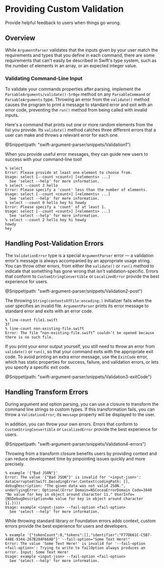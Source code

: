 # Providing Custom Validation

Provide helpful feedback to users when things go wrong.

## Overview

While `ArgumentParser` validates that the inputs given by your user match the requirements and types that you define in each command, there are some requirements that can't easily be described in Swift's type system, such as the number of elements in an array, or an expected integer value.

### Validating Command-Line Input

To validate your commands properties after parsing, implement the ``ParsableArguments/validate()-5r0ge`` method on any ``ParsableCommand`` or ``ParsableArguments`` type. Throwing an error from the `validate()` method causes the program to print a message to standard error and exit with an error code, preventing the `run()` method from being called with invalid inputs.

Here's a command that prints out one or more random elements from the list you provide. Its `validate()` method catches three different errors that a user can make and throws a relevant error for each one.

@Snippet(path: "swift-argument-parser/snippets/Validation1")

When you provide useful error messages, they can guide new users to success with your command-line tool!

```
% select
Error: Please provide at least one element to choose from.
Usage: select [--count <count>] [<elements> ...]
  See 'select --help' for more information.
% select --count 2 hello
Error: Please specify a 'count' less than the number of elements.
Usage: select [--count <count>] [<elements> ...]
  See 'select --help' for more information.
% select --count 0 hello hey hi howdy
Error: Please specify a 'count' of at least 1.
Usage: select [--count <count>] [<elements> ...]
  See 'select --help' for more information.
% select --count 2 hello hey hi howdy
howdy
hey
```

## Handling Post-Validation Errors

The ``ValidationError`` type is a special `ArgumentParser` error — a validation error's message is always accompanied by an appropriate usage string. You can throw other errors, from either the `validate()` or `run()` method to indicate that something has gone wrong that isn't validation-specific. Errors that conform to `CustomStringConvertible` or `LocalizedError` provide the best experience for users.

@Snippet(path: "swift-argument-parser/snippets/Validation2-post")

The throwing `String(contentsOfFile:encoding:)` initializer fails when the user specifies an invalid file. `ArgumentParser` prints its error message to standard error and exits with an error code.

```
% line-count file1.swift
37
% line-count non-existing-file.swift
Error: The file “non-existing-file.swift” couldn’t be opened because
there is no such file.
```

If you print your error output yourself, you still need to throw an error from `validate()` or `run()`, so that your command exits with the appropriate exit code. To avoid printing an extra error message, use the `ExitCode` error, which has static properties for success, failure, and validation errors, or lets you specify a specific exit code.

@Snippet(path: "swift-argument-parser/snippets/Validation3-exitCode")

## Handling Transform Errors

During argument and option parsing, you can use a closure to transform the command line strings to custom types. If this transformation fails, you can throw a `ValidationError`; its `message` property will be displayed to the user.

In addition, you can throw your own errors. Errors that conform to `CustomStringConvertible` or `LocalizedError` provide the best experience for users.

@Snippet(path: "swift-argument-parser/snippets/Validation4-errors")

Throwing from a transform closure benefits users by providing context and can reduce development time by pinpointing issues quickly and more precisely.

```
% example '{"Bad JSON"}'
Error: The value '{"Bad JSON"}' is invalid for '<input-json>': dataCorrupted(Swift.DecodingError.Context(codingPath: [], debugDescription: "The given data was not valid JSON.", underlyingError: Optional(Error Domain=NSCocoaErrorDomain Code=3840 "No value for key in object around character 11." UserInfo={NSDebugDescription=No value for key in object around character 11.})))
Usage: example <input-json> --fail-option <fail-option>
  See 'select --help' for more information.
```

While throwing standard library or Foundation errors adds context, custom errors provide the best experience for users and developers.

```
% example '{"tokenCount":0,"tokens":[],"identifier":"F77D661C-C5B7-448E-9344-267B284F66AD"}' --fail-option="Some Text Here!"
Error: The value 'Some Text Here!' is invalid for '--fail-option <fail-option>': Trying to write to failOption always produces an error. Input: Some Text Here!
Usage: example <input-json> --fail-option <fail-option>
  See 'select --help' for more information.
```
